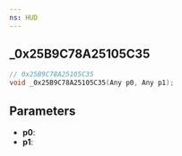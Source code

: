 ```yaml
---
ns: HUD
---
```

## _0x25B9C78A25105C35

```c
// 0x25B9C78A25105C35
void _0x25B9C78A25105C35(Any p0, Any p1);
```

## Parameters
* **p0**:
* **p1**:
